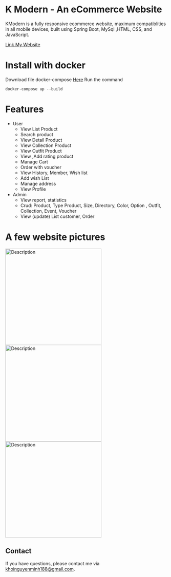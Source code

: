# K Modern - An eCommerce Website
KModern is a fully responsive ecommerce website, maximum compatiblities in all mobile devices, built using Spring Boot, MySql ,HTML, CSS, and JavaScript.

[Link My Website](http://14.225.254.77/)

# Install with docker
Download file docker-compose [Here](https://drive.google.com/file/d/1zwVUBhvAcCVbqMRL-luUfHLAynmXnoPB/view?usp=sharing)
Run the command

    docker-compose up --build
    
# Features 
* User
  + View List Product
  + Search product
  + View Detail Product
  + View Collection Product
  + View Outfit Product
  + View ,Add rating product
  + Manage Cart
  + Order with voucher
  + View History, Member, Wish list
  + Add wish List
  + Manage address
  + View Profile
* Admin
  + View report, statistics
  + Crud: Product, Type Product, Size, Directory, Color, Option , Outfit, Collection, Event, Voucher
  + View (update) List customer, Order
#  A few website pictures
  <img src="https://github.com/user-attachments/assets/a086b8c4-7196-49a5-a234-08b4322dff29" alt="Description" width="300"/>
  <img src="https://github.com/user-attachments/assets/af3f6bc8-9e87-4cf1-891d-a3730c0608ab" alt="Description" width="300"/>
  <img src="https://github.com/user-attachments/assets/d4989f94-31bb-45d9-be98-50b8df27c4b8" alt="Description" width="300"/>
  
## Contact
If you have questions, please contact me via [khoinguyenminh188@gmail.com](mailto:khoinguyenminh188@gmail.com).



